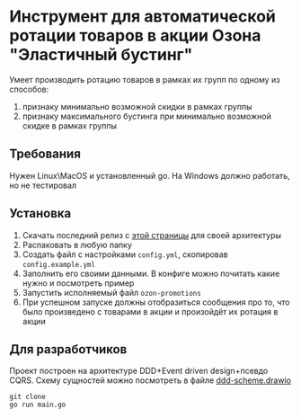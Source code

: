 # Инструмент для автоматической ротации товаров в акции Озона "Эластичный бустинг"
Умеет производить ротацию товаров в рамках их групп по одному из способов:
1. признаку минимально возможной скидки в рамках группы
2. признаку максимального бустинга при минимально возможной скидке в рамках группы

## Требования
Нужен Linux\MacOS и установленный go. На Windows должно работать, но не тестировал

## Установка
1. Скачать последний релиз с [этой страницы](https://github.com/execut/ozon-promotions-auto-deleter/releases/latest) для своей архитектуры
1. Распаковать в любую папку
1. Создать файл с настройками `config.yml`, скопировав `config.example.yml`
1. Заполнить его своими данными. В конфиге можно почитать какие нужно и посмотреть пример
1. Запустить исполняемый файл `ozon-promotions`
1. При успешном запуске должны отобразиться сообщения про то, что было произведено с товарами в акции и произойдёт их ротация в акции

## Для разработчиков
Проект построен на архитектуре DDD+Event driven design+псевдо CQRS. Схему сущностей можно посмотреть в файле [ddd-scheme.drawio](ddd-scheme.drawio)
```
git clone 
go run main.go
```